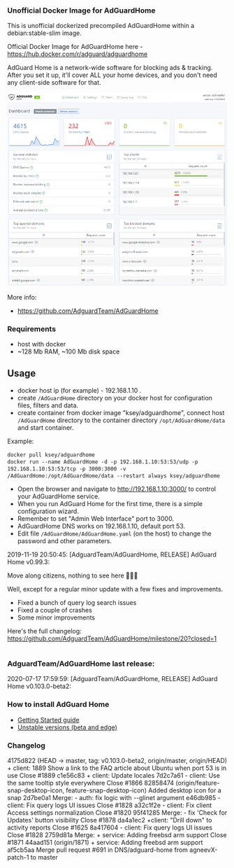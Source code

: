 ### Unofficial Docker Image for AdGuardHome
This is unofficial dockerized precompiled AdGuardHome within a debian:stable-slim image.

Official Docker Image for AdGuardHome here - https://hub.docker.com/r/adguard/adguardhome

AdGuard Home is a network-wide software for blocking ads & tracking. After you set it up, it'll cover ALL your home devices, and you don't need any client-side software for that.

![AdGuardHome](https://raw.githubusercontent.com/MrKsey/AdGuardHome/master/adh.PNG)

More info:
- https://github.com/AdguardTeam/AdGuardHome

### Requirements

* host with docker
* ~128 Mb RAM, ~100 Mb disk space 

## Usage

* docker host ip (for example) - 192.168.1.10 .
* create ```/AdGuardHome``` directory on your docker host for configuration files, filters and data.
* create container from docker image "ksey/adguardhome", connect host ```/AdGuardHome``` directory to the container directory ```/opt/AdGuardHome/data``` and start container.

Example:
```
docker pull ksey/adguardhome
docker run --name AdGuardHome -d -p 192.168.1.10:53:53/udp -p 192.168.1.10:53:53/tcp -p 3000:3000 -v /AdGuardHome:/opt/AdGuardHome/data --restart always ksey/adguardhome
```

* Open the browser and navigate to http://192.168.1.10:3000/ to control your AdGuardHome service.
* When you run AdGuard Home for the first time, there is a simple configuration wizard.
* Remember to set "Admin Web Interface" port to 3000.
* AdGuardHome DNS works on 192.168.1.10, default port 53.
* Edit file ```/AdGuardHome/AdGuardHome.yaml``` (on the host) to change the password and other parameters.



























































































































2019-11-19 20:50:45: [AdguardTeam/AdGuardHome, RELEASE] AdGuard Home v0.99.3:

Move along citizens, nothing to see here 👮‍♂️🤚

Well, except for a regular minor update with a few fixes and improvements.

* Fixed a bunch of query log search issues
* Fixed a couple of crashes
* Some minor improvements

Here's the full changelog:
https://github.com/AdguardTeam/AdGuardHome/milestone/20?closed=1
































































































































































































































































































































































# #
### AdguardTeam/AdGuardHome last release:
2020-07-17 17:59:59: [AdguardTeam/AdGuardHome, RELEASE] AdGuard Home v0.103.0-beta2:

### How to install AdGuard Home

* [Getting Started guide](https://github.com/AdguardTeam/AdGuardHome/wiki/Getting-Started)
* [Unstable versions (beta and edge)](https://github.com/AdguardTeam/AdGuardHome#test-unstable-versions)

### Changelog

4175d822 (HEAD -> master, tag: v0.103.0-beta2, origin/master, origin/HEAD) + client: 1889 Show a link to the FAQ article about Ubuntu when port 53 is in use Close #1889
c1e56c83 + client: Update locales
7d2c7a61 - client: Use the same tooltip style everywhere Close #1866
82858474 (origin/feature-snap-desktop-icon, feature-snap-desktop-icon) Added desktop icon for a snap
2d7be0a1 Merge: - auth: fix logic with --glinet argument
e46db985 - client: Fix query logs UI issues Close #1828
a32c1f2e - client: Fix client Access settings normalization Close #1820
95f41285 Merge: - fix 'Check for Updates' button visibility Close #1878
da4a1ec2 +client: "Drill down" to activity reports Close #1625
8a417604 - client: Fix query logs UI issues Close #1828
2759d81a Merge: + service: Adding freebsd arm support Close #1871
44aad151 (origin/1871) + service: Adding freebsd arm support
af5cb5aa Merge pull request #691 in DNS/adguard-home from agneevX-patch-1 to master

